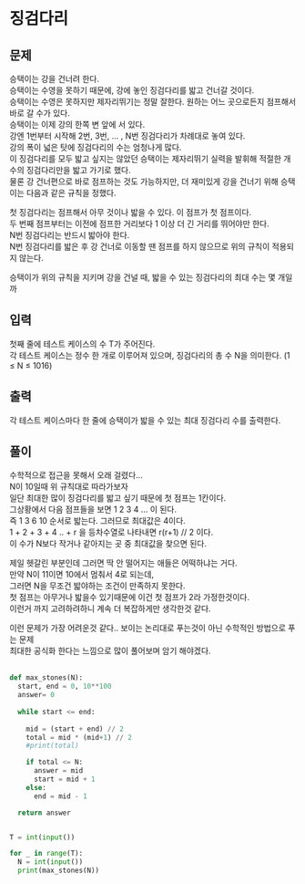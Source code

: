 # 징검다리

## 문제
승택이는 강을 건너려 한다.   </br>
승택이는 수영을 못하기 때문에, 강에 놓인 징검다리를 밟고 건너갈 것이다. </br>
승택이는 수영은 못하지만 제자리뛰기는 정말 잘한다. 원하는 어느 곳으로든지 점프해서 바로 갈 수가 있다. </br>
승택이는 이제 강의 한쪽 변 앞에 서 있다. </br>
강엔 1번부터 시작해 2번, 3번, ... , N번 징검다리가 차례대로 놓여 있다. </br>
강의 폭이 넓은 탓에 징검다리의 수는 엄청나게 많다. </br>
이 징검다리를 모두 밟고 싶지는 않았던 승택이는 제자리뛰기 실력을 발휘해 적절한 개수의 징검다리만을 밟고 가기로 했다. </br>
물론 강 건너편으로 바로 점프하는 것도 가능하지만, 더 재미있게 강을 건너기 위해 승택이는 다음과 같은 규칙을 정했다. </br>
 
첫 징검다리는 점프해서 아무 것이나 밟을 수 있다. 이 점프가 첫 점프이다. </br>
두 번째 점프부터는 이전에 점프한 거리보다 1 이상 더 긴 거리를 뛰어야만 한다. </br>
N번 징검다리는 반드시 밟아야 한다. </br>
N번 징검다리를 밟은 후 강 건너로 이동할 땐 점프를 하지 않으므로 위의 규칙이 적용되지 않는다. </br>
 
승택이가 위의 규칙을 지키며 강을 건널 때, 밟을 수 있는 징검다리의 최대 수는 몇 개일까 </br>

## 입력
첫째 줄에 테스트 케이스의 수 T가 주어진다. </br>
각 테스트 케이스는 정수 한 개로 이루어져 있으며, 징검다리의 총 수 N을 의미한다. (1 ≤ N ≤ 1016) </br>

## 출력
각 테스트 케이스마다 한 줄에 승택이가 밟을 수 있는 최대 징검다리 수를 출력한다. </br>

## 풀이
수학적으로 접근을 못해서 오래 걸렸다...  </br>
N이 10일때 위 규칙대로 따라가보자 </br>
일단 최대한 많이 징검다리를 밟고 싶기 때문에 첫 점프는 1칸이다. </br>
그상황에서 다음 점프들을 보면 1 2 3 4 ... 이 된다. </br>
즉 1 3 6 10 순서로 밟는다. 그러므로 최대값은 4이다. </br>
1 + 2 + 3 + 4 .. + r 을 등차수열로 나타내면 r(r+1) // 2 이다. </br>
이 수가 N보다 작거나 같아지는 곳 중 최대값을 찾으면 된다. </br>

제일 헷갈린 부분인데 그러면 딱 안 떨어지는 애들은 어떡하냐는 거다. </br>
만약 N이 11이면 10에서 멈춰서 4로 되는데, </br>
그러면 N을 무조건 밟야하는 조건이 만족하지 못한다. </br>
첫 점프는 아무거나 밟을수 있기때문에 이건 첫 점프가 2라 가정한것이다. </br>
이런거 까지 고려하려하니 계속 더 복잡하게만 생각한것 같다. </br>

이런 문제가 가장 어려운것 같다.. 보이는 논리대로 푸는것이 아닌 수학적인 방법으로 푸는 문제 </br>
최대한 공식화 한다는 느낌으로 많이 풀어보며 암기 해야겠다. </br>
 </br>
```python
def max_stones(N):
  start, end = 0, 10**100
  answer= 0
  
  while start <= end:
    
    mid = (start + end) // 2
    total = mid * (mid+1) // 2
    #print(total)

    if total <= N:
      answer = mid
      start = mid + 1
    else:
      end = mid - 1

  return answer


T = int(input())

for _ in range(T):
  N = int(input())
  print(max_stones(N))
```
